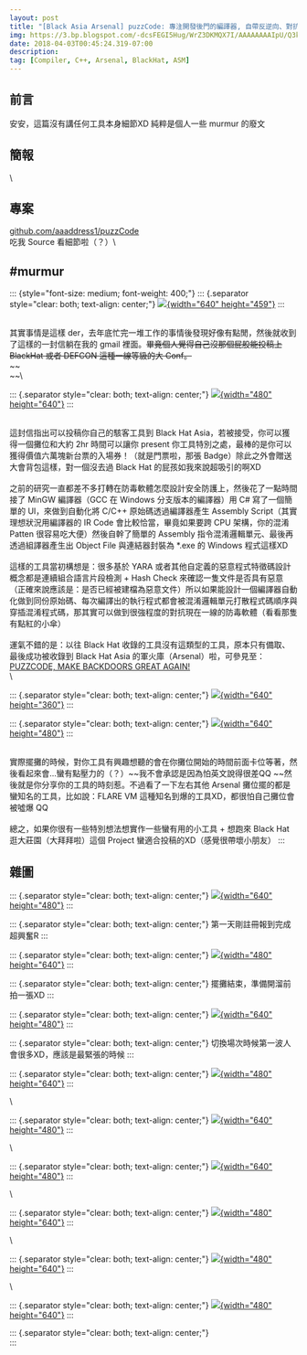 ```yaml
---
layout: post
title: "[Black Asia Arsenal] puzzCode: 專注開發後門的編譯器, 自帶反逆向、對抗病毒特徵碼定位技術"
img: https://3.bp.blogspot.com/-dcsFEGI5Hug/WrZ3DKMQX7I/AAAAAAAAIpU/Q3kQo1MRZO4qbDs0jyy-p1EyYphLZ2UgACLcBGAs/s72-c/%25E8%259E%25A2%25E5%25B9%2595%25E5%25BF%25AB%25E7%2585%25A7%2B2018-03-25%2B%25E4%25B8%258A%25E5%258D%258812.04.07.png
date: 2018-04-03T00:45:24.319-07:00
description: 
tag: [Compiler, C++, Arsenal, BlackHat, ASM]
---
```


前言
----

<div>

安安，這篇沒有講任何工具本身細節XD 純粹是個人一些 murmur 的廢文

</div>

簡報
----

\

專案
----

[github.com/aaaddress1/puzzCode](https://github.com/aaaddress1/puzzCode)\
吃我 Source 看細節啦（？）\

\#murmur
--------

::: {style="font-size: medium; font-weight: 400;"}
::: {.separator style="clear: both; text-align: center;"}
[![](https://3.bp.blogspot.com/-dcsFEGI5Hug/WrZ3DKMQX7I/AAAAAAAAIpU/Q3kQo1MRZO4qbDs0jyy-p1EyYphLZ2UgACLcBGAs/s640/%25E8%259E%25A2%25E5%25B9%2595%25E5%25BF%25AB%25E7%2585%25A7%2B2018-03-25%2B%25E4%25B8%258A%25E5%258D%258812.04.07.png){width="640"
height="459"}](https://3.bp.blogspot.com/-dcsFEGI5Hug/WrZ3DKMQX7I/AAAAAAAAIpU/Q3kQo1MRZO4qbDs0jyy-p1EyYphLZ2UgACLcBGAs/s1600/%25E8%259E%25A2%25E5%25B9%2595%25E5%25BF%25AB%25E7%2585%25A7%2B2018-03-25%2B%25E4%25B8%258A%25E5%258D%258812.04.07.png)
:::

\
其實事情是這樣
der，去年底忙完一堆工作的事情後發現好像有點閒，然後就收到了這樣的一封信躺在我的
gmail 裡面。~~畢竟個人覺得自己沒那個屁股能投稿上 BlackHat 或者 DEFCON
這種一線等級的大 Conf。~~\
~~\
~~\

::: {.separator style="clear: both; text-align: center;"}
[![](https://1.bp.blogspot.com/-1pB8fucuHjk/WrZ8RYmd8NI/AAAAAAAAIpk/-Lg8m7DqYs0ByhyD4gBU11T-Rh5P44gFACLcBGAs/s640/28828648_1791357554249865_877671159104154008_o.jpg){width="480"
height="640"}](https://1.bp.blogspot.com/-1pB8fucuHjk/WrZ8RYmd8NI/AAAAAAAAIpk/-Lg8m7DqYs0ByhyD4gBU11T-Rh5P44gFACLcBGAs/s1600/28828648_1791357554249865_877671159104154008_o.jpg)
:::

\
這封信指出可以投稿你自己的駭客工具到 Black Hat
Asia，若被接受，你可以獲得一個攤位和大約 2hr 時間可以讓你 present
你工具特別之處，最棒的是你可以獲得價值六萬塊新台票的入場券！（就是門票啦，那張
Badge）除此之外會贈送大會背包這樣，對一個沒去過 Black Hat
的屁孩如我來說超吸引的啊XD\
\
之前的研究一直都差不多打轉在防毒軟體怎麼設計安全防護上，然後花了一點時間接了
MinGW 編譯器（GCC 在 Windows 分支版本的編譯器）用 C\# 寫了一個簡單的
UI，來做到自動化將 C/C++ 原始碼透過編譯器產生 Assembly
Script（其實理想狀況用編譯器的 IR Code 會比較恰當，畢竟如果要跨 CPU
架構，你的混淆 Patten 很容易吃大便）然後自幹了簡單的 Assembly
指令混淆邏輯單元、最後再透過組譯器產生出 Object File 與連結器封裝為
\*.exe 的 Windows 程式這樣XD\
\
這樣的工具當初構想是：很多基於 YARA
或者其他自定義的惡意程式特徵碼設計概念都是連續組合語言片段檢測 + Hash
Check
來確認一隻文件是否具有惡意（正確來說應該是：是否已經被建檔為惡意文件）所以如果能設計一個編譯器自動化做到同份原始碼、每次編譯出的執行程式都會被混淆邏輯單元打散程式碼順序與穿插混淆程式碼，那其實可以做到很強程度的對抗現在一線的防毒軟體（看看那隻有點紅的小傘）\
\
運氣不錯的是：以往 Black Hat
收錄的工具沒有這類型的工具，原本只有備取、最後成功被收錄到 Black Hat
Asia 的軍火庫（Arsenal）啦，可參見至：[PUZZCODE, MAKE BACKDOORS GREAT
AGAIN!](https://www.blackhat.com/asia-18/arsenal/schedule/index.html#puzzcode-make-backdoors-great-again-9680)\
\

::: {.separator style="clear: both; text-align: center;"}
[![](https://3.bp.blogspot.com/-HiZg7B2lF3g/WrZ-NaOSWTI/AAAAAAAAIpw/kCKFpz6ws2sM6IVhCHOhfLOwWIN32qk4ACLcBGAs/s640/photo_2018-03-25_00-28-28%2B%25282%2529.jpg){width="640"
height="360"}](https://3.bp.blogspot.com/-HiZg7B2lF3g/WrZ-NaOSWTI/AAAAAAAAIpw/kCKFpz6ws2sM6IVhCHOhfLOwWIN32qk4ACLcBGAs/s1600/photo_2018-03-25_00-28-28%2B%25282%2529.jpg)
:::

::: {.separator style="clear: both; text-align: center;"}
[![](https://2.bp.blogspot.com/-SFnz0F-qWGE/WrZ-NTBDEVI/AAAAAAAAIp0/hMjGg1Wt6motbMduqdbHL_a8zVeW71tjgCEwYBhgL/s640/photo_2018-03-25_00-28-32.jpg){width="640"
height="480"}](https://2.bp.blogspot.com/-SFnz0F-qWGE/WrZ-NTBDEVI/AAAAAAAAIp0/hMjGg1Wt6motbMduqdbHL_a8zVeW71tjgCEwYBhgL/s1600/photo_2018-03-25_00-28-32.jpg)
:::

\
實際擺攤的時候，對你工具有興趣想聽的會在你攤位開始的時間前面卡位等著，然後看起來會\...蠻有點壓力的（？）~~我不會承認是因為怕英文說得很差QQ ~~然後就是你分享你的工具的時刻惹。不過看了一下左右其他
Arsenal 攤位擺的都是蠻知名的工具，比如說：FLARE VM
這種知名到爆的工具XD，都很怕自己攤位會被噓爆 QQ\
\
總之，如果你很有一些特別想法想實作一些蠻有用的小工具 + 想跑來 Black Hat
逛大莊園（大拜拜啦）這個 Project 蠻適合投稿的XD（感覺很帶壞小朋友）
:::

雜圖
----

<div>

::: {.separator style="clear: both; text-align: center;"}
[![](https://3.bp.blogspot.com/-lib-BmFY-8o/WrZ_Q4ULqgI/AAAAAAAAIp8/Ox_S2BPo5QkXnwtYPkeLmCdB9TmbuvmHQCLcBGAs/s640/28947798_1791357574249863_8653669882302061456_o.jpg){width="640"
height="480"}](https://3.bp.blogspot.com/-lib-BmFY-8o/WrZ_Q4ULqgI/AAAAAAAAIp8/Ox_S2BPo5QkXnwtYPkeLmCdB9TmbuvmHQCLcBGAs/s1600/28947798_1791357574249863_8653669882302061456_o.jpg)
:::

::: {.separator style="clear: both; text-align: center;"}
第一天剛註冊報到完成超興奮R
:::

::: {.separator style="clear: both; text-align: center;"}
[![](https://4.bp.blogspot.com/-fqsLlFlhiR4/WrZ_WcCv3TI/AAAAAAAAIqI/Qj24RnICzU4Gpun74kh43yRcQN4VDq4PwCEwYBhgL/s640/28828895_1791006507618303_1320000527110670904_o.jpg){width="480"
height="640"}](https://4.bp.blogspot.com/-fqsLlFlhiR4/WrZ_WcCv3TI/AAAAAAAAIqI/Qj24RnICzU4Gpun74kh43yRcQN4VDq4PwCEwYBhgL/s1600/28828895_1791006507618303_1320000527110670904_o.jpg)
:::

::: {.separator style="clear: both; text-align: center;"}
擺攤結束，準備開溜前拍一張XD
:::

::: {.separator style="clear: both; text-align: center;"}
[![](https://1.bp.blogspot.com/-hc1F48n8dJY/WrZ_YjXHLkI/AAAAAAAAIqY/Z4txOfWZc-YGqxOmlYUeXa7BoeKAlu0SwCEwYBhgL/s640/29511464_10155489053586134_5763112127668317673_n.jpg){width="640"
height="480"}](https://1.bp.blogspot.com/-hc1F48n8dJY/WrZ_YjXHLkI/AAAAAAAAIqY/Z4txOfWZc-YGqxOmlYUeXa7BoeKAlu0SwCEwYBhgL/s1600/29511464_10155489053586134_5763112127668317673_n.jpg)
:::

::: {.separator style="clear: both; text-align: center;"}
切換場次時候第一波人會很多XD，應該是最緊張的時候
:::

::: {.separator style="clear: both; text-align: center;"}
[![](https://3.bp.blogspot.com/-GEFAeHTxznM/WrZ_XP7qeMI/AAAAAAAAIqM/GhK8Oj13GLQg4ntun82Fzbt0Jr1SmFyuwCEwYBhgL/s640/29497638_10155489054376134_5828223084802790468_n.jpg){width="480"
height="640"}](https://3.bp.blogspot.com/-GEFAeHTxznM/WrZ_XP7qeMI/AAAAAAAAIqM/GhK8Oj13GLQg4ntun82Fzbt0Jr1SmFyuwCEwYBhgL/s1600/29497638_10155489054376134_5828223084802790468_n.jpg)
:::

\

::: {.separator style="clear: both; text-align: center;"}
[![](https://1.bp.blogspot.com/-AaaBN59_GIA/WrZ_XRpxQhI/AAAAAAAAIqU/kL-gwLFr4tcvq2Bns2ImChiaiHXJeEOBwCEwYBhgL/s640/29497894_10155489053576134_107793926402099413_n.jpg){width="640"
height="480"}](https://1.bp.blogspot.com/-AaaBN59_GIA/WrZ_XRpxQhI/AAAAAAAAIqU/kL-gwLFr4tcvq2Bns2ImChiaiHXJeEOBwCEwYBhgL/s1600/29497894_10155489053576134_107793926402099413_n.jpg)
:::

\

::: {.separator style="clear: both; text-align: center;"}
[![](https://3.bp.blogspot.com/-MQQ4oJTJgHM/WrZ_Y15gF_I/AAAAAAAAIqc/ru3a3lMmih8qdAjPorqMROhyWva9HSlawCEwYBhgL/s640/29594589_10155489055346134_1874324855265736820_n.jpg){width="640"
height="480"}](https://3.bp.blogspot.com/-MQQ4oJTJgHM/WrZ_Y15gF_I/AAAAAAAAIqc/ru3a3lMmih8qdAjPorqMROhyWva9HSlawCEwYBhgL/s1600/29594589_10155489055346134_1874324855265736820_n.jpg)
:::

\

::: {.separator style="clear: both; text-align: center;"}
[![](https://3.bp.blogspot.com/-ynIb66azfHI/WrZ_WMQVXuI/AAAAAAAAIqk/lGtrf0o6pQsaY_utU9fAGtl9AGcf4fPCgCEwYBhgL/s640/28953717_1791357340916553_3493352067623305881_o.jpg){width="480"
height="640"}](https://3.bp.blogspot.com/-ynIb66azfHI/WrZ_WMQVXuI/AAAAAAAAIqk/lGtrf0o6pQsaY_utU9fAGtl9AGcf4fPCgCEwYBhgL/s1600/28953717_1791357340916553_3493352067623305881_o.jpg)
:::

\

::: {.separator style="clear: both; text-align: center;"}
[![](https://3.bp.blogspot.com/-OEcHUYeL8ns/WrZ_XIqo_0I/AAAAAAAAIqQ/hfLC8vjxvtQn_CW_0cj3dy_hFqXj776cACEwYBhgL/s640/28953874_1791006494284971_4079340284096371882_o.jpg){width="480"
height="640"}](https://3.bp.blogspot.com/-OEcHUYeL8ns/WrZ_XIqo_0I/AAAAAAAAIqQ/hfLC8vjxvtQn_CW_0cj3dy_hFqXj776cACEwYBhgL/s1600/28953874_1791006494284971_4079340284096371882_o.jpg)
:::

\

::: {.separator style="clear: both; text-align: center;"}
[![](https://4.bp.blogspot.com/-0wqudVgH1ps/WrZ_WU2OGRI/AAAAAAAAIqo/yPp-YF7HFBINlCHDBUT8T5B0ZF80X8O8gCEwYBhgL/s640/28827582_1791357230916564_3615213658460614202_o.jpg){width="480"
height="640"}](https://4.bp.blogspot.com/-0wqudVgH1ps/WrZ_WU2OGRI/AAAAAAAAIqo/yPp-YF7HFBINlCHDBUT8T5B0ZF80X8O8gCEwYBhgL/s1600/28827582_1791357230916564_3615213658460614202_o.jpg)
:::

::: {.separator style="clear: both; text-align: center;"}
\
:::

</div>
